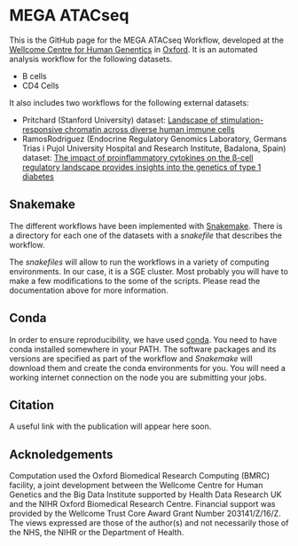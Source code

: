 # MEGA ATACseq

This is the GitHub page for the MEGA ATACseq Workflow, developed at the [Wellcome Centre for Human Genentics](https://www.well.ox.ac.uk/) in [Oxford](http://www.ox.ac.uk/). It is an automated analysis workflow for the following datasets.
- B cells
- CD4 Cells

It also includes two workflows for the following external datasets:
- Pritchard (Stanford University) dataset: [Landscape of stimulation-responsive chromatin across diverse human immune cells](https://doi.org/10.1101/409722)
- RamosRodriguez (Endocrine Regulatory Genomics Laboratory, Germans Trias i Pujol University Hospital and Research Institute, Badalona, Spain) dataset: [The impact of proinflammatory cytokines on the β-cell regulatory landscape provides insights into the genetics of type 1 diabetes](https://www.nature.com/articles/s41588-019-0524-6)

## Snakemake

The different workflows have been implemented with [Snakemake](https://snakemake.readthedocs.io/en/stable/). There is a directory for each one of the datasets with a _snakefile_ that describes the workflow.

The _snakefiles_ will allow to run the workflows in a variety of computing environments. In our case, it is a SGE cluster. Most probably you will have to make a few modifications to the some of the scripts. Please read the documentation above for more information.

## Conda

In order to ensure reproducibility, we have used [conda](https://docs.conda.io/en/latest/). You need to have conda installed somewhere in your PATH. The software packages and its versions are specified as part of the workflow and _Snakemake_ will download them and create the conda environments for you. You will need a working internet connection on the node you are submitting your jobs.

## Citation

A useful link with the publication will appear here soon.

## Acknoledgements
Computation used the Oxford Biomedical Research Computing (BMRC) facility, a joint development between the Wellcome Centre for Human Genetics and the Big Data Institute supported by Health Data Research UK and the NIHR Oxford Biomedical Research Centre. Financial support was provided by the Wellcome Trust Core Award Grant Number 203141/Z/16/Z. The views expressed are those of the author(s) and not necessarily those of the NHS, the NIHR or the Department of Health.
